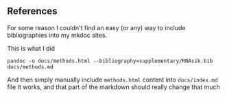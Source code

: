 ## References

For some reason I couldn't find an easy (or any) way to include bibliographies into
my mkdoc sites.

This is what I did

```
pandoc -o docs/methods.html --bibliography=supplementary/RNAsik.bib docs/methods.md 
```

And then simply manually include `methods.html` content into `docs/index.md` file
It works, and that part of the markdown should really change that much
